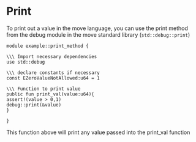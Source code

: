# Print 
To print out a value in the move language, you can use the print method from the debug module in the move standard library (`std::debug::print`)

```move
module example::print_method {

\\\ Import necessary dependencies
use std::debug

\\\ declare constants if necessary
const EZeroValueNotAllowed:u64 = 1

\\\ Function to print value
public fun print_val(value:u64){
assert!(value > 0,1)
debug::print(&value)
}

}
```

This function above will print any value passed into the print_val function
